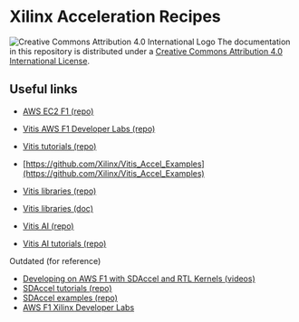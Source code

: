 # Xilinx Acceleration Recipes

![Creative Commons Attribution 4.0 International Logo](https://i.creativecommons.org/l/by/4.0/80x15.png)
The documentation in this repository is distributed under a
[Creative Commons Attribution 4.0 International License](https://creativecommons.org/licenses/by/4.0/).

## Useful links

* [AWS EC2 F1 (repo)](https://github.com/aws/aws-fpga)
* [Vitis AWS F1 Developer Labs (repo)](https://github.com/Xilinx/SDAccel-AWS-F1-Developer-Labs)

* [Vitis tutorials (repo)](https://github.com/Xilinx/Vitis-Tutorials)
* [https://github.com/Xilinx/Vitis_Accel_Examples](https://github.com/Xilinx/Vitis_Accel_Examples)
* [Vitis libraries (repo)](https://github.com/Xilinx/Vitis_Libraries)
* [Vitis libraries (doc)](https://xilinx.github.io/Vitis_Libraries)
* [Vitis AI (repo)](https://github.com/Xilinx/Vitis-AI)
* [Vitis AI tutorials (repo)](https://github.com/Xilinx/Vitis-AI-Tutorials)

Outdated (for reference)
* [Developing on AWS F1 with SDAccel and RTL Kernels (videos)](https://www.xilinx.com/video/software/developing-on-aws-f1-with-sdaccel-and-rtl-kernels-part1.html)
* [SDAccel tutorials (repo)](https://github.com/Xilinx/SDAccel-Tutorials)
* [SDAccel examples (repo)](https://github.com/Xilinx/SDAccel_Examples)
* [AWS F1 Xilinx Developer Labs](https://github.com/Xilinx/AWS-F1-Developer-Labs)
